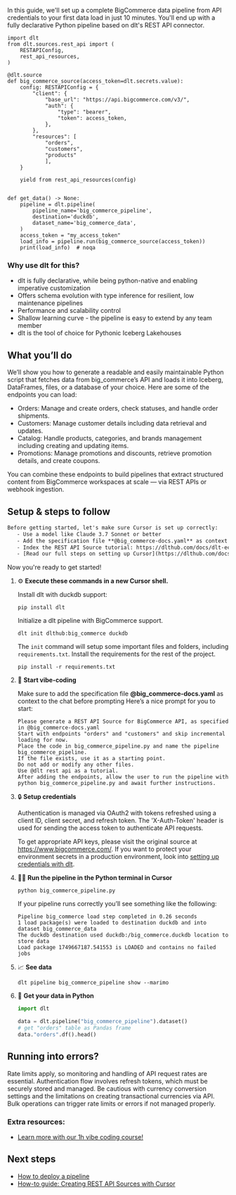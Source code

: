 In this guide, we'll set up a complete BigCommerce data pipeline from API credentials to your first data load in just 10 minutes. You'll end up with a fully declarative Python pipeline based on dlt's REST API connector.

```python-outcome
import dlt
from dlt.sources.rest_api import (
    RESTAPIConfig,
    rest_api_resources,
)

@dlt.source
def big_commerce_source(access_token=dlt.secrets.value):
    config: RESTAPIConfig = {
        "client": {
            "base_url": "https://api.bigcommerce.com/v3/",
            "auth": {
                "type": "bearer",
                "token": access_token,
            },
        },
        "resources": [
            "orders",
            "customers",
            "products"
            ],
    }

    yield from rest_api_resources(config)


def get_data() -> None:
    pipeline = dlt.pipeline(
        pipeline_name='big_commerce_pipeline',
        destination='duckdb',
        dataset_name='big_commerce_data', 
    )
    access_token = "my_access_token"
    load_info = pipeline.run(big_commerce_source(access_token))
    print(load_info)  # noqa
```

### Why use dlt for this?

- dlt is fully declarative, while being python-native and enabling imperative customization
- Offers schema evolution with type inference for resilient, low maintenance pipelines
- Performance and scalability control
- Shallow learning curve - the pipeline is easy to extend by any team member
- dlt is the tool of choice for Pythonic Iceberg Lakehouses

## What you’ll do

We’ll show you how to generate a readable and easily maintainable Python script that fetches data from big_commerce’s API and loads it into Iceberg, DataFrames, files, or a database of your choice. Here are some of the endpoints you can load:

- Orders: Manage and create orders, check statuses, and handle order shipments.
- Customers: Manage customer details including data retrieval and updates.
- Catalog: Handle products, categories, and brands management including creating and updating items.
- Promotions: Manage promotions and discounts, retrieve promotion details, and create coupons.

You can combine these endpoints to build pipelines that extract structured content from BigCommerce workspaces at scale — via REST APIs or webhook ingestion.

## Setup & steps to follow

```default
Before getting started, let's make sure Cursor is set up correctly:
   - Use a model like Claude 3.7 Sonnet or better
   - Add the specification file **@big_commerce-docs.yaml** as context
   - Index the REST API Source tutorial: https://dlthub.com/docs/dlt-ecosystem/verified-sources/rest_api/ and add it to context as **@dlt rest api**
   - [Read our full steps on setting up Cursor](https://dlthub.com/docs/dlt-ecosystem/llm-tooling/cursor-restapi#23-configuring-cursor-with-documentation)
```

Now you're ready to get started! 

1. ⚙️ **Execute these commands in a new Cursor shell.**
    
    Install dlt with duckdb support:
    ```shell
    pip install dlt
    ```

    Initialize a dlt pipeline with BigCommerce support.
    ```shell
    dlt init dlthub:big_commerce duckdb
    ```

    The `init` command will setup some important files and folders, including `requirements.txt`. Install the requirements for the rest of the project.
    ```shell
    pip install -r requirements.txt
    ```
    
2. 🤠 **Start vibe-coding**
    
    Make sure to add the specification file **@big_commerce-docs.yaml** as context to the chat before prompting
    Here’s a nice prompt for you to start: 
    
    ```prompt
    Please generate a REST API Source for BigCommerce API, as specified in @big_commerce-docs.yaml 
    Start with endpoints "orders" and "customers" and skip incremental loading for now. 
    Place the code in big_commerce_pipeline.py and name the pipeline big_commerce_pipeline. 
    If the file exists, use it as a starting point. 
    Do not add or modify any other files. 
    Use @dlt rest api as a tutorial. 
    After adding the endpoints, allow the user to run the pipeline with python big_commerce_pipeline.py and await further instructions.
    ```

    
3. 🔒 **Setup credentials** 
    
    Authentication is managed via OAuth2 with tokens refreshed using a client ID, client secret, and refresh token. The 'X-Auth-Token' header is used for sending the access token to authenticate API requests.
    
    To get appropriate API keys, please visit the original source at https://www.bigcommerce.com/.
    If you want to protect your environment secrets in a production environment, look into [setting up credentials with dlt](https://dlthub.com/docs/walkthroughs/add_credentials).
    
4. 🏃‍♀️ **Run the pipeline in the Python terminal in Cursor**
    
    ```shell
    python big_commerce_pipeline.py
    ```
    
    If your pipeline runs correctly you’ll see something like the following:
    
    ```shell
    Pipeline big_commerce load step completed in 0.26 seconds
    1 load package(s) were loaded to destination duckdb and into dataset big_commerce_data
    The duckdb destination used duckdb:/big_commerce.duckdb location to store data
    Load package 1749667187.541553 is LOADED and contains no failed jobs
    ```
    
5. 📈 **See data**
    
    ```shell
    dlt pipeline big_commerce_pipeline show --marimo
    ```
    
6. 🐍 **Get your data in Python**
    
    ```python
    import dlt

   data = dlt.pipeline("big_commerce_pipeline").dataset()
   # get "orders" table as Pandas frame
   data."orders".df().head()
    ```

## Running into errors?

Rate limits apply, so monitoring and handling of API request rates are essential. Authentication flow involves refresh tokens, which must be securely stored and managed. Be cautious with currency conversion settings and the limitations on creating transactional currencies via API. Bulk operations can trigger rate limits or errors if not managed properly.

### Extra resources:

- [Learn more with our 1h vibe coding course!](https://www.youtube.com/watch?v=GGid70rnJuM)

## Next steps

- [How to deploy a pipeline](https://dlthub.com/docs/walkthroughs/deploy-a-pipeline)
- [How-to guide: Creating REST API Sources with Cursor](https://dlthub.com/docs/dlt-ecosystem/llm-tooling/cursor-restapi)